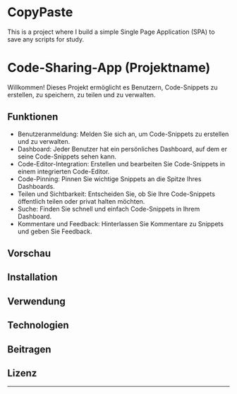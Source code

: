 # CopyPaste
This is a project where I build a simple Single Page Application (SPA) to save any scripts for study.

# Code-Sharing-App (Projektname)

Willkommen! Dieses Projekt ermöglicht es Benutzern, Code-Snippets zu erstellen, zu speichern, zu teilen und zu verwalten.

## Funktionen

- Benutzeranmeldung: Melden Sie sich an, um Code-Snippets zu erstellen und zu verwalten.
- Dashboard: Jeder Benutzer hat ein persönliches Dashboard, auf dem er seine Code-Snippets sehen kann.
- Code-Editor-Integration: Erstellen und bearbeiten Sie Code-Snippets in einem integrierten Code-Editor.
- Code-Pinning: Pinnen Sie wichtige Snippets an die Spitze Ihres Dashboards.
- Teilen und Sichtbarkeit: Entscheiden Sie, ob Sie Ihre Code-Snippets öffentlich teilen oder privat halten möchten.
- Suche: Finden Sie schnell und einfach Code-Snippets in Ihrem Dashboard.
- Kommentare und Feedback: Hinterlassen Sie Kommentare zu Snippets und geben Sie Feedback.

## Vorschau



## Installation



## Verwendung



## Technologien



## Beitragen



## Lizenz



---

